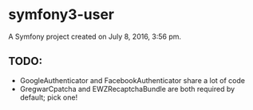 symfony3-user
=============

A Symfony project created on July 8, 2016, 3:56 pm.

TODO:
-
- GoogleAuthenticator and FacebookAuthenticator share a lot of code
- GregwarCpatcha and EWZRecaptchaBundle are both required by default; pick one!